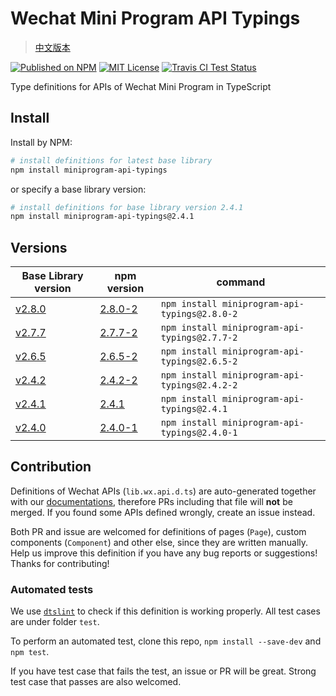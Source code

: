 # Wechat Mini Program API Typings

> [中文版本](./README.md)

[![Published on NPM](https://img.shields.io/npm/v/miniprogram-api-typings.svg?style=flat)](https://www.npmjs.com/package/miniprogram-api-typings)
[![MIT License](https://img.shields.io/github/license/wechat-miniprogram/api-typings.svg)](https://github.com/wechat-miniprogram/api-typings)
[![Travis CI Test Status](https://travis-ci.org/wechat-miniprogram/api-typings.svg?branch=master)](https://travis-ci.org/wechat-miniprogram/api-typings)

Type definitions for APIs of Wechat Mini Program in TypeScript

## Install

Install by NPM:
```bash
# install definitions for latest base library
npm install miniprogram-api-typings
```

or specify a base library version:

```bash
# install definitions for base library version 2.4.1
npm install miniprogram-api-typings@2.4.1
```

## Versions

Base Library version|npm version|command
-|-|-
[v2.8.0](https://developers.weixin.qq.com/miniprogram/dev/framework/release/#v2-8-0-2019-07-30) | [2.8.0-2](https://www.npmjs.com/package/miniprogram-api-typings/v/2.8.0-2) | `npm install miniprogram-api-typings@2.8.0-2`
[v2.7.7](https://developers.weixin.qq.com/miniprogram/dev/framework/release/) | [2.7.7-2](https://www.npmjs.com/package/miniprogram-api-typings/v/2.7.7-2) | `npm install miniprogram-api-typings@2.7.7-2`
[v2.6.5](https://developers.weixin.qq.com/miniprogram/dev/framework/release/#v2-6-5-2019-04-02) | [2.6.5-2](https://www.npmjs.com/package/miniprogram-api-typings/v/2.6.5-2) | `npm install miniprogram-api-typings@2.6.5-2`
[v2.4.2](https://developers.weixin.qq.com/miniprogram/dev/framework/release/v2.html#v2-4-2-2018-12-04)|[2.4.2-2](https://www.npmjs.com/package/miniprogram-api-typings/v/2.4.2-2)|`npm install miniprogram-api-typings@2.4.2-2`
[v2.4.1](https://developers.weixin.qq.com/miniprogram/dev/framework/release/v2.html#v2-4-1-2018-11-21)|[2.4.1](https://www.npmjs.com/package/miniprogram-api-typings/v/2.4.1)|`npm install miniprogram-api-typings@2.4.1`
[v2.4.0](https://developers.weixin.qq.com/miniprogram/dev/framework/release/v2.html#v2-4-0-2018-11-05)|[2.4.0-1](https://www.npmjs.com/package/miniprogram-api-typings/v/2.4.0-1)|`npm install miniprogram-api-typings@2.4.0-1`

## Contribution

Definitions of Wechat APIs (`lib.wx.api.d.ts`) are auto-generated together with our [documentations](https://developers.weixin.qq.com/miniprogram/dev/index.html), therefore PRs including that file will __not__ be merged. If you found some APIs defined wrongly, create an issue instead.

Both PR and issue are welcomed for definitions of pages (`Page`), custom components (`Component`) and other else, since they are written manually. Help us improve this definition if you have any bug reports or suggestions! Thanks for contributing!

### Automated tests

We use [`dtslint`](https://github.com/Microsoft/dtslint) to check if this definition is working properly. All test cases are under folder `test`.

To perform an automated test, clone this repo, `npm install --save-dev` and `npm test`.

If you have test case that fails the test, an issue or PR will be great. Strong test case that passes are also welcomed.
